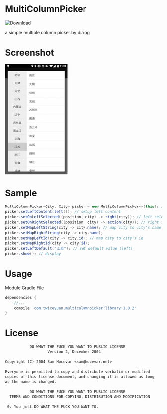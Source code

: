 # MultiColumnPicker

[ ![Download](https://api.bintray.com/packages/twiceyuan/maven/MultiColumnPicker/images/download.svg) ](https://bintray.com/twiceyuan/maven/MultiColumnPicker/_latestVersion)

a simple multiple column picker by dialog

Screenshot
===

<img src="Screenshot.png" alt="Screenshot" style="width: 200px;"/>

Sample
===

```Java
MultiColumnPicker<City, City> picker = new MultiColumnPicker<>(this); // instantiation
picker.setLeftContent(left()); // setup left content
picker.setOnLeftSelected((position, city) -> right(city)); // left selected listener
picker.setOnRightSelected((position, city) -> action(city)); // right selected listener
picker.setMapLeftString(city -> city.name); // map city to city's name
picker.setMapRightString(city -> city.name);
picker.setMapLeftId(city -> city.id); // map city to city's id
picker.setMapRightId(city -> city.id);
picker.setLeftDefault("江苏"); // set default value (left)
picker.show(); // display
```

Usage
===

Module Gradle File

```Groovy
dependencies {
    //...
    compile 'com.twiceyuan.multicolumnpicker:library:1.0.2'
}
```

License
===

               DO WHAT THE FUCK YOU WANT TO PUBLIC LICENSE
                       Version 2, December 2004

    Copyright (C) 2004 Sam Hocevar <sam@hocevar.net>

    Everyone is permitted to copy and distribute verbatim or modified
    copies of this license document, and changing it is allowed as long
    as the name is changed.

               DO WHAT THE FUCK YOU WANT TO PUBLIC LICENSE
      TERMS AND CONDITIONS FOR COPYING, DISTRIBUTION AND MODIFICATION

     0. You just DO WHAT THE FUCK YOU WANT TO.
